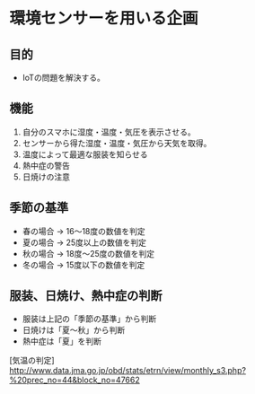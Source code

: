 # 環境センサーを用いる企画
## 目的
- IoTの問題を解決する。
## 機能
1. 自分のスマホに湿度・温度・気圧を表示させる。
1. センサーから得た湿度・温度・気圧から天気を取得。
1. 温度によって最適な服装を知らせる
1. 熱中症の警告
1. 日焼けの注意
## 季節の基準
- 春の場合 -> 16～18度の数値を判定
- 夏の場合 -> 25度以上の数値を判定
- 秋の場合 -> 18度～25度の数値を判定
- 冬の場合 -> 15度以下の数値を判定
## 服装、日焼け、熱中症の判断
- 服装は上記の「季節の基準」から判断
- 日焼けは「夏～秋」から判断
- 熱中症は「夏」を判断

[気温の判定]
http://www.data.jma.go.jp/obd/stats/etrn/view/monthly_s3.php?%20prec_no=44&block_no=47662
